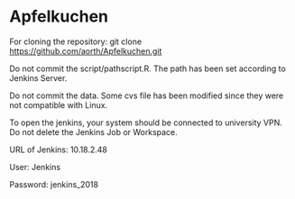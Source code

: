 # Apfelkuchen

For cloning the repository: git clone https://github.com/aorth/Apfelkuchen.git

Do not commit the script/pathscript.R. The path has been set according to Jenkins Server. 

Do not commit the data. Some cvs file has been modified since they were not compatible with Linux.

To open the jenkins, your system should be connected to university VPN. Do not delete the Jenkins Job or Workspace.

URL of Jenkins: 10.18.2.48

User: Jenkins

Password: jenkins_2018

